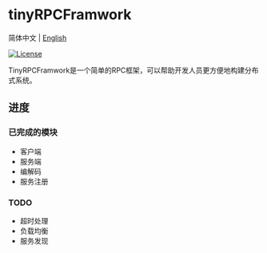 # tinyRPCFramwork
简体中文 | [English](README.md)

[![License](https://img.shields.io/github/license/lim-yoona/tinyRPCFramwork)](LICENSE)

TinyRPCFramwork是一个简单的RPC框架，可以帮助开发人员更方便地构建分布式系统。

## 进度
### 已完成的模块
- 客户端  
- 服务端  
- 编解码  
- 服务注册  

### TODO
- 超时处理  
- 负载均衡  
- 服务发现   
